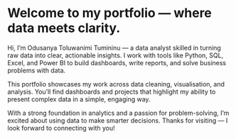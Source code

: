 # Welcome to my portfolio — where data meets clarity. 

Hi, I’m Odusanya Toluwanimi Tumininu — a data analyst skilled in turning raw data into clear, actionable insights. I work with tools like Python, SQL, Excel, and Power BI to build dashboards, write reports, and solve business problems with data.

This portfolio showcases my work across data cleaning, visualisation, and analysis. You’ll find dashboards and projects that highlight my ability to present complex data in a simple, engaging way.

With a strong foundation in analytics and a passion for problem-solving, I’m excited about using data to make smarter decisions. Thanks for visiting — I look forward to connecting with you!

